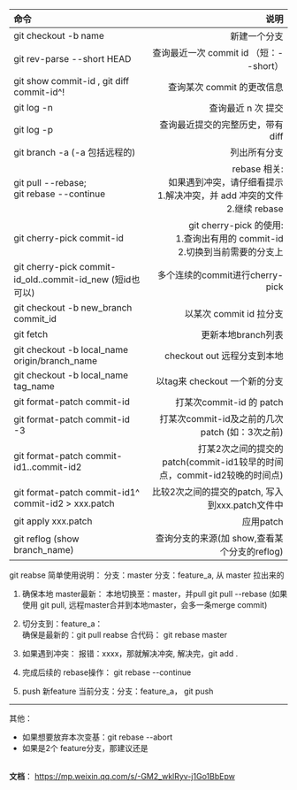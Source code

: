 | 命令      |     说明 |
| :-------- | --------:|
| git checkout -b name   |   新建一个分支|
| git rev-parse --short HEAD  |  查询最近一次 commit id （短：--short）|
| git show commit-id , git diff commit-id^! |  查询某次 commit 的更改信息|
|git log -n| 查询最近 n 次 提交|
|git log -p| 查询最近提交的完整历史，带有diff|
|git branch -a (-a 包括远程的)| 列出所有分支|
|git pull --rebase; <br>git rebase --continue | rebase 相关:<br> 如果遇到冲突，请仔细看提示<br>1.解决冲突，并 add 冲突的文件<br>2.继续 rebase |
| git cherry-pick commit-id  | git cherry-pick 的使用:<br>1.查询出有用的 commit-id<br>2.切换到当前需要的分支上 |
| git cherry-pick commit-id_old..commit-id_new (短id也可以)  | 多个连续的commit进行cherry-pick |
|git checkout -b new_branch commit_id | 以某次 commit id 拉分支|
|git fetch | 更新本地branch列表|
|git checkout -b local_name origin/branch_name | checkout out 远程分支到本地|
|git checkout -b local_name tag_name | 以tag来 checkout 一个新的分支|
|git format-patch commit-id |  打某次commit-id 的 patch|
|git format-patch commit-id -3   |  打某次commit-id及之前的几次 patch (如：3次之前)|
|git format-patch commit-id1..commit-id2   |  打某2次之间的提交的patch(commit-id1较早的时间点，commit-id2较晚的时间点)|
|git format-patch commit-id1^ commit-id2 > xxx.patch  |  比较2次之间的提交的patch, 写入到xxx.patch文件中|
|git apply xxx.patch  |  应用patch|
|git reflog (show branch_name)  | 查询分支的来源(加 show,查看某个分支的reflog)|




git reabse 简单使用说明：
分支：master
分支：feature_a, 从 master 拉出来的

1. 确保本地 master最新：
本地切换至：master，并pull
git pull --rebase
(如果使用 git pull, 远程master合并到本地master，会多一条merge commit)

2. 切分支到：feature_a：  
确保是最新的：git pull reabse
合代码： git rebase master

3. 如果遇到冲突：
报错：xxxx，那就解决冲突, 
解决完，git add . 

4. 完成后续的 rebase操作：
git rebase --continue

5. push 新feature
当前分支：分支：feature_a，
git push 


---
其他：
* 如果想要放弃本次变基：git rebase --abort
* 如果是2个 feature分支，那建议还是



<br>**文档**：
https://mp.weixin.qq.com/s/-GM2_wklRyv-j1Go1BbEpw
